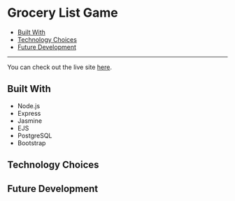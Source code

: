 # Grocery List Game

- <a href='#appearance'>Built With</a>
- <a href='#motivation'>Technology Choices</a>
- <a href='#built-with'>Future Development</a>

<hr>

You can check out the live site <a href='#' target='_blank'>here</a>.

## Built With <a id="built-with"></a>

- Node.js
- Express
- Jasmine
- EJS
- PostgreSQL
- Bootstrap

## Technology Choices <a id="tech"></a>

## Future Development <a id="future"></a>
